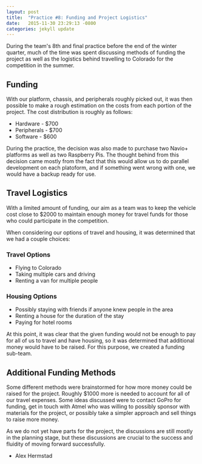 ```yaml
---
layout: post
title:  "Practice #8: Funding and Project Logistics"
date:   2015-11-30 23:29:13 -0800
categories: jekyll update
---
```


During the team's 8th and final practice before the end of the winter quarter,
much of the time was spent discussing methods of funding the project as well as
the logistics behind travelling to Colorado for the competition in the summer.

## Funding

With our platform, chassis, and peripherals roughly picked out, it was then
possible to make a rough estimation on the costs from each portion of the
project. The cost distribution is roughly as follows:

* Hardware - $700
* Peripherals - $700
* Software - $600

During the practice, the decision was also made to purchase two Navio+ platforms
as well as two Raspberry Pis. The thought behind from this decision came mostly
from the fact that this would allow us to do parallel development on each
platoform, and if something went wrong with one, we would have a backup ready
for use. 

## Travel Logistics

With a limited amount of funding, our aim as a team was to keep the vehicle cost
close to $2000 to maintain enough money for travel funds for those who could
participate in the competition.

When considering our options of travel and housing, it was determined that we
had a couple choices: 

### Travel Options

* Flying to Colorado
* Taking multiple cars and driving
* Renting a van for multiple people

### Housing Options

* Possibly staying with friends if anyone knew people in the area
* Renting a house for the duration of the stay
* Paying for hotel rooms

At this point, it was clear that the given funding would not be enough to pay
for all of us to travel and have housing, so it was determined that additional
money would have to be raised. For this purpose, we created a funding sub-team.

## Additional Funding Methods

Some different methods were brainstormed for how more money could be raised for
the project. Roughly $1000 more is needed to account for all of our travel
expenses. Some ideas discussed were to contact GoPro for funding, get in touch
with Atmel who was willing to possibly sponsor with materials for the project,
or possibly take a simpler approach and sell things to raise more money. 

As we do not yet have parts for the project, the discussions are still mostly in
the planning stage, but these discussions are crucial to the success and
fluidity of moving forward successfully. 

- Alex Hermstad


















